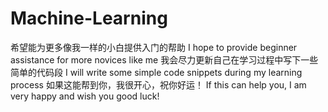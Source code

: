 # Machine-Learning
希望能为更多像我一样的小白提供入门的帮助
I hope to provide beginner assistance for more novices like me
我会尽力更新自己在学习过程中写下一些简单的代码段
I will write some simple code snippets during my learning process
如果这能帮到你，我很开心，祝你好运！
If this can help you, I am very happy and wish you good luck!
